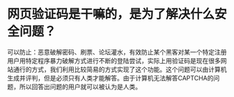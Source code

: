 # 网页验证码是干嘛的，是为了解决什么安全问题？

可以防止：恶意破解密码、刷票、论坛灌水，有效防止某个黑客对某一个特定注册用户用特定程序暴力破解方式进行不断的登陆尝试，实际上用验证码是现在很多网站通行的方式，我们利用比较简易的方式实现了这个功能。这个问题可以由计算机生成并评判，但是必须只有人类才能解答。由于计算机无法解答CAPTCHA的问题，所以回答出问题的用户就可以被认为是人类。